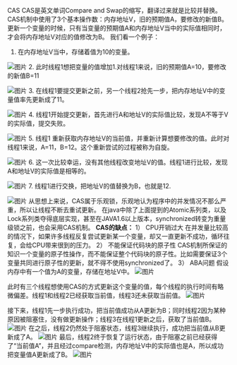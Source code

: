 CAS
CAS是英文单词Compare and Swap的缩写，翻译过来就是比较并替换。
CAS机制中使用了3个基本操作数：内存地址V，旧的预期值A，要修改的新值B。
更新一个变量的时候，只有当变量的预期值A和内存地址V当中的实际值相同时，才会将内存地址V对应的值修改为B。
我们看一个例子：
1. 在内存地址V当中，存储着值为10的变量。

![图片](https://images-cdn.shimo.im/sn1xH9c9Ot0lDFfF/image.image/png!thumbnail)
2. 此时线程1想把变量的值增加1.对线程1来说，旧的预期值A=10，要修改的新值B=11

![图片](https://images-cdn.shimo.im/2jZCZRNO6JUSyuEn/image.image/png!thumbnail)
3. 在线程1要提交更新之前，另一个线程2抢先一步，把内存地址V中的变量值率先更新成了11。

![图片](https://images-cdn.shimo.im/DJxEwSQqq4gbLyzx/image.image/png!thumbnail)
4. 线程1开始提交更新，首先进行A和地址V的实际值比较，发现A不等于V的实际值，提交失败。

![图片](https://images-cdn.shimo.im/clcE7Ysm6MEehuUc/image.image/png!thumbnail)
5. 线程1 重新获取内存地址V的当前值，并重新计算想要修改的值。此时对线程1来说，A=11，B=12。这个重新尝试的过程被称为自旋。

![图片](https://images-cdn.shimo.im/yynwrx62oTIcTOz3/image.image/png!thumbnail)
6. 这一次比较幸运，没有其他线程改变地址V的值。线程1进行比较，发现A和地址V的实际值是相等的。

![图片](https://images-cdn.shimo.im/NX0WiDFcnMMrUaux/image.image/png!thumbnail)
7. 线程1进行交换，把地址V的值替换为B，也就是12.

![图片](https://images-cdn.shimo.im/wygp1W3Gl1UZH5bN/image.image/png!thumbnail)
从思想上来说，CAS属于乐观锁，乐观地认为程序中的并发情况不那么严重，所以让线程不断去重试更新。
在java中除了上面提到的Atomic系列类，以及Lock系列类夺得底层实现，甚至在JAVA1.6以上版本，synchronized转变为重量级锁之前，也会采用CAS机制。
**CAS的缺点：**
1） CPU开销过大
在并发量比较高的情况下，如果许多线程反复尝试更新某一个变量，却又一直更新不成功，循环往复，会给CPU带来很到的压力。
2） 不能保证代码块的原子性
CAS机制所保证的知识一个变量的原子性操作，而不能保证整个代码块的原子性。比如需要保证3个变量共同进行原子性的更新，就不得不使用synchronized了。
3） ABA问题
假设内存中有一个值为A的变量，存储在地址V中。
![图片](https://images-cdn.shimo.im/tC4cv4F31BQVCnLy/image.image/png!thumbnail)

此时有三个线程想使用CAS的方式更新这个变量的值，每个线程的执行时间有略微偏差。线程1和线程2已经获取当前值，线程3还未获取当前值。
![图片](https://images-cdn.shimo.im/IBf1qOH2jVgXzmVq/image.image/png!thumbnail)

接下来，线程1先一步执行成功，把当前值成功从A更新为B；同时线程2因为某种原因被阻塞住，没有做更新操作；线程3在线程1更新之后，获取了当前值B。
![图片](https://images-cdn.shimo.im/QUiBHKaHYzYWZE20/image.image/png!thumbnail)
在之后，线程2仍然处于阻塞状态，线程3继续执行，成功把当前值从B更新成了A。
![图片](https://images-cdn.shimo.im/2IVhfR3pmxwBeqgR/image.image/png!thumbnail)
最后，线程2终于恢复了运行状态，由于阻塞之前已经获得了“当前值A”，并且经过compare检测，内存地址V中的实际值也是A，所以成功把变量值A更新成了B。
![图片](https://images-cdn.shimo.im/8fPV9LZZLooBk3wI/image.image/png!thumbnail)

